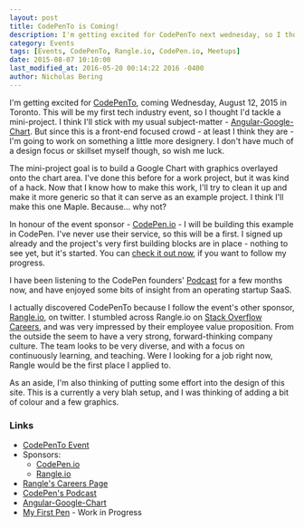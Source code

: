 ```yaml
---
layout: post
title: CodePenTo is Coming!
description: I'm getting excited for CodePenTo next wednesday, so I thought I'd tackle a mini project.
category: Events
tags: [Events, CodePenTo, Rangle.io, CodePen.io, Meetups]
date: 2015-08-07 10:10:00
last_modified_at: 2016-05-20 00:14:22 2016 -0400
author: Nicholas Bering
---
```


I'm getting excited for <a class="tracked" href="https://nvite.com/CodePenTo/e92c">CodePenTo</a>, coming Wednesday, August 12, 2015 in Toronto. This will be my first tech industry event, so I thought I'd tackle a mini-project. I think I'll stick with my usual subject-matter - <a class="tracked" href="https://github.com/angular-google-chart/angular-google-chart/">Angular-Google-Chart</a>. But since this is a front-end focused crowd - at least I think they are - I'm going to work on something a little more designery. I don't have much of a design focus or skillset myself though, so wish me luck.

The mini-project goal is to build a Google Chart with graphics overlayed onto the chart area. I've done this before for a work project, but it was kind of a hack. Now that I know how to make this work, I'll try to clean it up and make it more generic so that it can serve as an example project. I think I'll make this one Maple. Because... why not?

In honour of the event sponsor - <a class="tracked" href="http://codepen.io/">CodePen.io</a> - I will be building this example in CodePen.  I've never use their service, so this will be a first. I signed up already and the project's very first building blocks are in place - nothing to see yet, but it's started. You can <a class="tracked" href="http://codepen.io/Balrog30/pen/yNZxKr">check it out now</a>, if you want to follow my progress.

I have been listening to the CodePen founders' <a class="tracked" href="http://blog.codepen.io/radio/">Podcast</a> for a few months now, and have enjoyed some bits of insight from an operating startup SaaS.

I actually discovered CodePenTo because I follow the event's other sponsor, <a class="tracked" href="http://rangle.io/">Rangle.io</a>, on twitter.  I stumbled across Rangle.io on <a class="tracked" href="http://careers.stackoverflow.com/company/rangle-io">Stack Overflow Careers</a>, and was very impressed by their employee value proposition. From the outside the seem to have a very strong, forward-thinking company culture. The team looks to be very diverse, and with a focus on continuously learning, and teaching. Were I looking for a job right now, Rangle would be the first place I applied to.

As an aside, I'm also thinking of putting some effort into the design of this site. This is a currently a very blah setup, and I was thinking of adding a bit of colour and a few graphics.

### Links

* <a class="tracked" href="https://nvite.com/CodePenTo/e92c">CodePenTo Event</a>
* Sponsors:
  * <a class="tracked" href="http://codepen.io/">CodePen.io</a>
  * <a class="tracked" href="http://rangle.io/">Rangle.io</a>
* <a class="tracked" href="http://careers.stackoverflow.com/company/rangle-io">Rangle's Careers Page</a>
* <a class="tracked" href="http://blog.codepen.io/radio/">CodePen's Podcast</a>
* <a class="tracked" href="https://github.com/angular-google-chart/angular-google-chart/">Angular-Google-Chart</a>
* <a class="tracked" href="http://codepen.io/Balrog30/pen/yNZxKr">My First Pen</a> - Work in Progress
